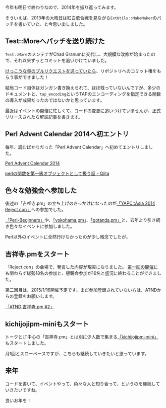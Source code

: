 今年も明日で終わりなので、2014年を振り返ってみます。

そういえば、2013年の大晦日は紅白歌合戦を見ながら`ExtUtils::MakeMaker`のパッチを書いていた、と今思い出しました。

## Test::Moreへパッチを送り続けた

`Test::More`のメンテナがChad Granumに交代し、大規模な改修が始まったので、それ以来ずっとコミットを追いかけていました。

[けっこうな量のプルリクエストを送っていたら](https://github.com/Test-More/test-more/graphs/contributors)、リポジトリへのコミット権をもらう事ができました！

結局コード自体はガンガン書き換えられて、ほぼ残っていないんですが、多少のドキュメントと、`tap_encoding`というTAPのエンコーディングを指定できる関数の導入が成果だったのではないかと思っています。

最近はイベントの開催に忙しくて、コードの変更に追いつけていませんが、正式リリースされたら解説記事を書きます。

## Perl Advent Calendar 2014へ初エントリ

毎年、読むばかりだった「Perl Advent Calendar」へ初めてエントリしました。

[Perl Advent Calendar 2014](http://qiita.com/advent-calendar/2014/perl)

[perlの関数を第一級オブジェクトとして扱う話 - Qiita](http://qiita.com/magnolia_k_/items/b0a14e29c8090568f5b3)

## 色々な勉強会へ参加した

後述の「吉祥寺.pm」の立ち上げのきっかけになったのが[「YAPC::Asia 2014 Reject con」](http://www.zusaar.com/event/14507005)への参加でした。

[「Perl-Beginners」](http://www.perl-beginners.org)や、[「yokohama.pm」](http://yokohama.pm.org)、[「gotanda.pm」](http://gotanda-pm.github.io)と、去年より引き続き色々なイベントに参加しました。

Perl以外のイベントに全然行けなかったのが少し残念でしたが。

## 吉祥寺.pmをスタート

「Reject con」の会場で、発言した内容が現実になりました。
[第一回の開催](http://code-stylistics.net/archives/kichijojipm1.html)にも関わらず総勢18名の参加と、懇親会参加が16名と盛況に終わることができました。

第二回目は、2015/1/16開催予定です。まだ参加登録されていない方は、ATNDからの登録をお願いします。

[「ATND 吉祥寺.pm #2」](https://atnd.org/events/59576)

## kichijojipm-miniもスタート

トークとLT中心の「吉祥寺.pm」とは別に少人数で集まる[「kichijojipm-mini」](http://kichijojipm.hatenablog.com)もスタートしました。

月1回とスローペースですが、こちらも継続していきたいと思っています。

## 来年
コードを書いて、イベントやって、色々な人と知り合って、というのを継続していきたいですね。

良いお年を！
